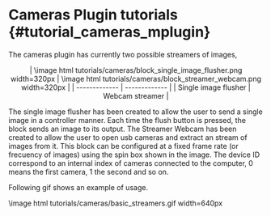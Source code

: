 Cameras Plugin tutorials {#tutorial_cameras_mplugin}
=====================

The cameras plugin has currently two possible streamers of images, 

<center>
| \image html tutorials/cameras/block_single_image_flusher.png width=320px  | \image html tutorials/cameras/block_streamer_webcam.png width=320px |
| ------------- | ------------- |
|  Single image flusher | Webcam streamer  |
</center>

The single image flusher has been created to allow the user to send a single image in a controller manner. Each time the flush button is pressed, the block sends an image to its output. The Streamer Webcam has been created to allow the user to open usb cameras and extract an stream of images from it. This block can be configured at a fixed frame rate (or frecuency of images) using the spin box shown in the image. The device ID correspond to an internal index of cameras connected to the computer, 0 means the first camera, 1 the second and so on.


Following gif shows an example of usage.

\image html tutorials/cameras/basic_streamers.gif width=640px
